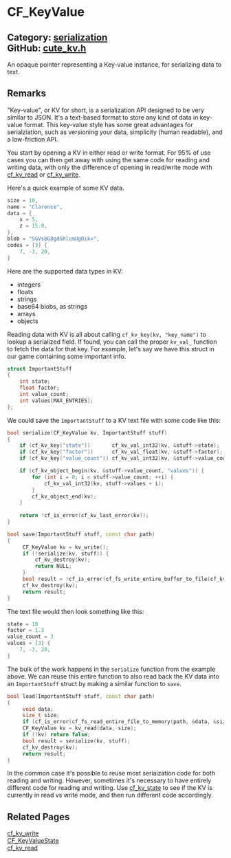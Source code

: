 # CF_KeyValue

Category: [serialization](https://github.com/RandyGaul/cute_framework/blob/master/docs/api_reference?id=serialization)  
GitHub: [cute_kv.h](https://github.com/RandyGaul/cute_framework/blob/master/include/cute_kv.h)  
---

An opaque pointer representing a Key-value instance, for serializing data to text.

## Remarks

"Key-value", or KV for short, is a serialization API designed to be very similar to JSON. It's a
text-based format to store any kind of data in key-value format. This key-value style has some
great advantages for serialziation, such as versioning your data, simplicity (human readable),
and a low-friction API.

You start by opening a KV in either read or write format. For 95% of use cases you can then get
away with using the same code for reading and writing data, with only the difference of opening
in read/write mode with [cf_kv_read](https://github.com/RandyGaul/cute_framework/blob/master/docs/serialization/cf_kv_read.md) or [cf_kv_write](https://github.com/RandyGaul/cute_framework/blob/master/docs/serialization/cf_kv_write.md).

Here's a quick example of some KV data.

```cpp
size = 10,
name = "Clarence",
data = {
    x = 5,
    z = 15.0,
},
blob = "SGVsbG8gdGhlcmUgOik=",
codes = [3] {
    7, -3, 20,
}
```

Here are the supported data types in KV:

- integers
- floats
- strings
- base64 blobs, as strings
- arrays
- objects

Reading data with KV is all about calling `cf_kv_key(kv, "key_name")` to lookup a serialized
field. If found, you can call the proper `kv_val_` function to fetch the data for that key.
For example, let's say we have this struct in our game containing some important info.

```cpp
struct ImportantStuff
{
    int state;
    float factor;
    int value_count;
    int values[MAX_ENTRIES];
};
```

We could save the `ImportantStuff` to a KV text file with some code like this:

```cpp
bool serialize(CF_KeyValue kv, ImportantStuff stuff)
{
    if (cf_kv_key("state"))       cf_kv_val_int32(kv, &stuff->state);
    if (cf_kv_key("factor"))      cf_kv_val_float(kv, &stuff->factor);
    if (cf_kv_key("value_count")) cf_kv_val_int32(kv, &stuff->value_count);

    if (cf_kv_object_begin(kv, &stuff->value_count, "values")) {
        for (int i = 0; i < stuff->value_count; ++i) {
            cf_kv_val_int32(kv, stuff->values + i);
        }
        cf_kv_object_end(kv);
    }
    
    return !cf_is_error(cf_kv_last_error(kv));
}

bool save(ImportantStuff stuff, const char path)
{
     CF_KeyValue kv = kv_write();
     if (!serialize(kv, stuff)) {
         cf_kv_destroy(kv);
         return NULL;
     }
     bool result = !cf_is_error(cf_fs_write_entire_buffer_to_file(cf_kv_buffer(kv), cf_kv_buffer_size(kv)));
     cf_kv_destroy(kv);
     return result;
}
```

The text file would then look something like this:

```cpp
state = 10
factor = 1.3
value_count = 3
values = [3] {
    7, -3, 20,
}
```

The bulk of the work happens in the `serialize` function from the example above. We can
reuse this entire function to also read back the KV data into an `ImportantStuff` struct
by making a similar function to `save`.

```cpp
bool load(ImportantStuff stuff, const char path)
{
     void data;
     size_t size;
     if (cf_is_error(cf_fs_read_entire_file_to_memory(path, &data, &size))) return false;
     CF_KeyValue kv = kv_read(data, size);
     if (!kv) return false;
     bool result = serialize(kv, stuff);
     cf_kv_destroy(kv);
     return result;
}
```

In the common case it's possible to reuse most seriaization code for both reading and
writing. However, sometimes it's necessary to have entirely different code for reading
and writing. Use [cf_kv_state](https://github.com/RandyGaul/cute_framework/blob/master/docs/serialization/cf_kv_state.md) to see if the KV is currently in read vs write mode, and then
run different code accordingly.

## Related Pages

[cf_kv_write](https://github.com/RandyGaul/cute_framework/blob/master/docs/serialization/cf_kv_write.md)  
[CF_KeyValueState](https://github.com/RandyGaul/cute_framework/blob/master/docs/serialization/cf_keyvaluestate.md)  
[cf_kv_read](https://github.com/RandyGaul/cute_framework/blob/master/docs/serialization/cf_kv_read.md)  
